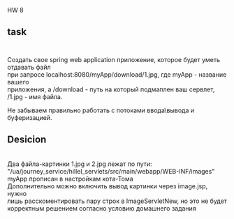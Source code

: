 HW 8
## task <br><br>
Создать свое spring web application приложение, которое будет уметь отдавать файл <br>
при запросе localhost:8080/myApp/download/1.jpg, где myApp - название вашего <br>
приложения, а /download - путь на который подмаплен ваш сервлет, /1.jpg - имя файла.<br>

Не забываем правильно работать с потоками ввода\вывода и буферизацией.<br>

## Desicion
<br>
Два файла-картинки 1.jpg и  2.jpg лежат по пути:  <br>
"/ua/journey_service/hillel_servlets/src/main/webapp/WEB-INF/images" <br>
myApp прописан в настройкам кота-Тома <br>
Дополнительно можно включить вывод картинки через image.jsp, нужно <br>
лишь расскоментировать пару строк в ImageServletNew, но это не будет <br>
корректным решением согласно условию домашнего задания

